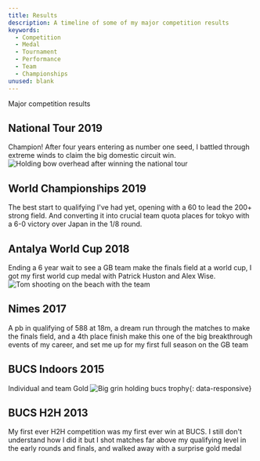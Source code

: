 ```yaml
---
title: Results
description: A timeline of some of my major competition results
keywords:
  - Competition
  - Medal
  - Tournament
  - Performance
  - Team
  - Championships
unused: blank
---
```


Major competition results

## National Tour 2019
Champion! After four years entering as number one seed, I battled through extreme winds to claim the big domestic circuit win.
![Holding bow overhead after winning the national tour](t.jpg)

## World Championships 2019
The best start to qualifying I've had yet, opening with a 60 to lead the 200+ strong field. And converting it into crucial team quota places for tokyo with a 6-0 victory over Japan in the 1/8 round.

## Antalya World Cup 2018
Ending a 6 year wait to see a GB team make the finals field at a world cup, I got my first world cup medal with Patrick Huston and Alex Wise.
![Tom shooting on the beach with the team](t.jpg)

## Nimes 2017
A pb in qualifying of 588 at 18m, a dream run through the matches to make the finals field, and a 4th place finish make this one of the big breakthrough events of my career, and set me up for my first full season on the GB team

## BUCS Indoors 2015
Individual and team Gold
![Big grin holding bucs trophy](2015-BUCS-indoor.jpg){: data-responsive}

## BUCS H2H 2013
My first ever H2H competition was my first ever win at BUCS. I still don't understand how I did it but I shot matches far above my qualifying level in the early rounds and finals, and walked away with a surprise gold medal ![]()

